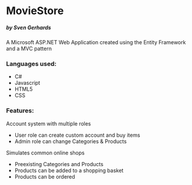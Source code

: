 # MovieStore
<h5>by Sven Gerhards</h5>

<p>A Microsoft ASP.NET Web Application created using the Entity Framework<br/>
and a MVC pattern</p>
<h3>Languages used:</h3>
<ul>
  <li> C#</li>
  <li> Javascript</li>
  <li> HTML5</li>
  <li> CSS</li>
</ul>

<h3>Features:</h3>
<p>Account system with multiple roles</p>
<ul>
  <li> User role can create custom account and buy items</li>
  <li> Admin role can change Categories & Products</li>
</ul>

<p>Simulates common online shops</p>
<ul>
  <li> Preexisting Categories and Products</li>
  <li> Products can be added to a shopping basket</li>
  <li> Products can be ordered</li>
</ul>
